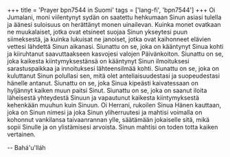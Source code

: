 +++
title = 'Prayer bpn7544 in Suomi'
tags = ['lang-fi', 'bpn7544']
+++
Oi Jumalani, moni viilentynyt sydän on saatettu hehkumaan Sinun asiasi tulella ja äänesi suloisuus on herättänyt monen uinailevan. Kuinka monet ovatkaan ne  muukalaiset, jotka ovat etsineet suojaa Sinun ykseytesi puun siimeksestä, ja kuinka lukuisat ne janoiset, jotka ovat kaihonneet elävien vettesi lähdettä Sinun aikanasi.
Siunattu on se, joka on kääntynyt Sinua kohti ja kiiruhtanut saavuttaakseen kasvojesi valojen Päivänkoiton. Siunattu on se, joka kaikesta kiintymyksestänsä on kääntynyt Sinun ilmoituksesi sarastuspaikkaa ja innoituksesi lähteensilmää kohti. Siunattu on se, joka on kuluttanut Sinun polullasi sen, mitä olet anteliaisuudestasi ja suopeudestasi hänelle antanut. Siunattu on se, joka Sinua kipeästi kaivatessaan on hyljännyt kaiken muun paitsi Sinut. Siunattu on se, joka on saanut iloita läheisestä yhteydestä Sinuun ja vapautunut kaikesta kiintymyksestä kehenkään muuhun kuin Sinuun.
Oi Herrani, rukoilen Sinua Hänen kauttaan, joka on Sinun nimesi ja joka Sinun yliherruutesi ja mahtisi voimalla  on kohonnut vankilansa taivaanrannan ylle, säätämään jokaiselle sitä, mikä sopii Sinulle ja on ylistämisesi arvoista. 
Sinun mahtisi on toden totta kaiken vertainen.

-- Bahá'u'lláh
